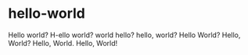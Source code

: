 # hello-world
Hello world?
H-ello world?
world hello?
hello, world?
Hello World?
Hello, World?
Hello, World.
Hello, World!
